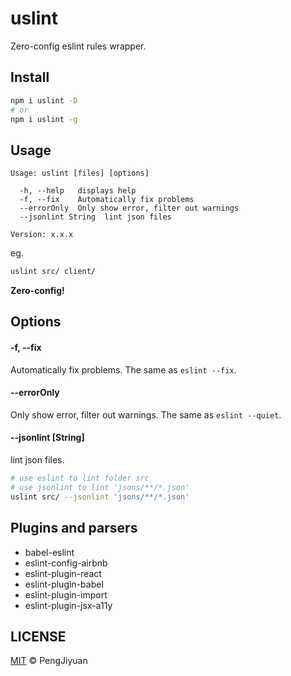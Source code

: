# uslint
Zero-config eslint rules wrapper.

## Install

```bash
npm i uslint -D
# or
npm i uslint -g
```

## Usage

```
Usage: uslint [files] [options]

  -h, --help   displays help
  -f, --fix    Automatically fix problems
  --errorOnly  Only show error, filter out warnings
  --jsonlint String  lint json files

Version: x.x.x
```

eg.

```bash
uslint src/ client/
```

**Zero-config!**

## Options

#### -f, --fix

Automatically fix problems. The same as `eslint --fix`.

#### --errorOnly

Only show error, filter out warnings. The same as `eslint --quiet`.

#### --jsonlint [String]

lint json files.

```bash
# use eslint to lint folder src
# use jsonlint to lint 'jsons/**/*.json'
uslint src/ --jsonlint 'jsons/**/*.json'
```

## Plugins and parsers

* babel-eslint
* eslint-config-airbnb
* eslint-plugin-react
* eslint-plugin-babel
* eslint-plugin-import
* eslint-plugin-jsx-a11y

## LICENSE

[MIT](./LICENSE) © PengJiyuan
